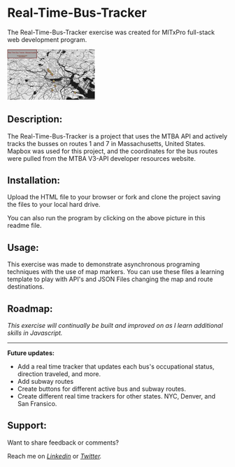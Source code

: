 # Real-Time-Bus-Tracker

The Real-Time-Bus-Tracker exercise was created for MITxPro full-stack web development program. </br>

<a href="https://foreverphoenix21.github.io/Real-Time-Bus-Tracker/">
  <img src="RealTimeBus.png" alt="BusTrackerPictureLink" width="200" /> </a
>

## Description:

<p> The Real-Time-Bus-Tracker is a project that uses the MTBA API and actively tracks the busses on routes 1 and 7 in Massachusetts, United States. Mapbox was used for this project, and the coordinates for the bus routes were pulled from the MTBA V3-API developer resources website.</p>

## Installation:

<p> Upload the HTML file to your browser or fork and clone the project saving the files to your local hard drive. </p> 
<p>You can also run the program by clicking on the above picture in this readme file.</P>

## Usage:

<p> This exercise was made to demonstrate asynchronous programing techniques with the use of map markers.
You can use these files a learning template to play with API's and JSON Files changing the map and route destinations.</p>

## Roadmap:

*<p> This exercise will continually be built and improved on as I learn additional skills in Javascript. </p>*

***

**<p> Future updates: </p>**
- Add a real time tracker that updates each bus's occupational status, direction traveled, and more. 
- Add subway routes
- Create buttons for different active bus and subway routes. 
- Create different real time trackers for other states. NYC, Denver, and San Fransico. 


## Support:

<p> Want to share feedback or comments?</p>

<p> 
  
  Reach me on *[Linkedin](https://www.linkedin.com/in/derek-diaz/)* or *[Twitter](https://twitter.com/home).*
  
</p>

